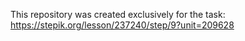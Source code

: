 This repository was created exclusively for the task:
https://stepik.org/lesson/237240/step/9?unit=209628